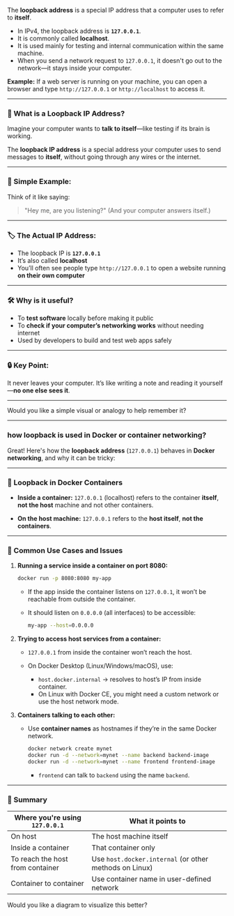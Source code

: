 
The **loopback address** is a special IP address that a computer uses to refer to **itself**.

* In IPv4, the loopback address is **`127.0.0.1`**.
* It is commonly called **localhost**.
* It is used mainly for testing and internal communication within the same machine.
* When you send a network request to `127.0.0.1`, it doesn't go out to the network—it stays inside your computer.

**Example:**
If a web server is running on your machine, you can open a browser and type `http://127.0.0.1` or `http://localhost` to access it.

---

### 🧠 What is a Loopback IP Address?

Imagine your computer wants to **talk to itself**—like testing if its brain is working.

The **loopback IP address** is a special address your computer uses to send messages to **itself**, without going through any wires or the internet.

---

### 💬 Simple Example:

Think of it like saying:

> "Hey me, are you listening?"
> (And your computer answers itself.)

---

### 🏷️ The Actual IP Address:

* The loopback IP is **`127.0.0.1`**
* It’s also called **localhost**
* You’ll often see people type `http://127.0.0.1` to open a website running **on their own computer**

---

### 🛠️ Why is it useful?

* To **test software** locally before making it public
* To **check if your computer’s networking works** without needing internet
* Used by developers to build and test web apps safely

---

### 🔒 Key Point:

It never leaves your computer. It’s like writing a note and reading it yourself—**no one else sees it**.

---

Would you like a simple visual or analogy to help remember it?

---

### how loopback is used in Docker or container networking?

Great! Here's how the **loopback address** (`127.0.0.1`) behaves in **Docker networking**, and why it can be tricky:

---

### 🔄 Loopback in Docker Containers

* **Inside a container:**
  `127.0.0.1` (localhost) refers to the container **itself**, **not the host** machine and not other containers.

* **On the host machine:**
  `127.0.0.1` refers to the **host itself**, **not the containers**.

---

### 🔧 Common Use Cases and Issues

1. **Running a service inside a container on port 8080:**

   ```bash
   docker run -p 8080:8080 my-app
   ```

   * If the app inside the container listens on `127.0.0.1`, it won’t be reachable from outside the container.
   * It should listen on `0.0.0.0` (all interfaces) to be accessible:

     ```bash
     my-app --host=0.0.0.0
     ```

2. **Trying to access host services from a container:**

   * `127.0.0.1` from inside the container won’t reach the host.
   * On Docker Desktop (Linux/Windows/macOS), use:

     * `host.docker.internal` → resolves to host’s IP from inside container.
     * On Linux with Docker CE, you might need a custom network or use the host network mode.

3. **Containers talking to each other:**

   * Use **container names** as hostnames if they’re in the same Docker network.

     ```bash
     docker network create mynet
     docker run -d --network=mynet --name backend backend-image
     docker run -d --network=mynet --name frontend frontend-image
     ```

     * `frontend` can talk to `backend` using the name `backend`.

---

### 🔑 Summary

| Where you're using `127.0.0.1`   | What it points to                                      |
| -------------------------------- | ------------------------------------------------------ |
| On host                          | The host machine itself                                |
| Inside a container               | That container only                                    |
| To reach the host from container | Use `host.docker.internal` (or other methods on Linux) |
| Container to container           | Use container name in user-defined network             |

Would you like a diagram to visualize this better?
